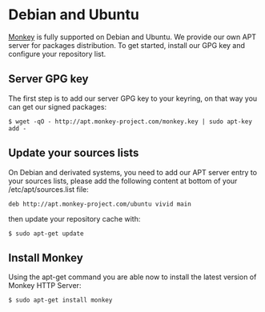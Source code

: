 # Debian and Ubuntu

[Monkey](http://monkey-project.com) is fully supported on Debian and Ubuntu. We provide our own APT server for packages distribution. To get started, install our GPG key and configure your repository list.

## Server GPG key

The first step is to add our server GPG key to your keyring, on that way you can get our signed packages:

```shell
$ wget -qO - http://apt.monkey-project.com/monkey.key | sudo apt-key add -
```

## Update your sources lists

On Debian and derivated systems, you need to add our APT server entry to your sources lists, please add the following content at bottom of your /etc/apt/sources.list file:

```shell
deb http://apt.monkey-project.com/ubuntu vivid main
```

then update your repository cache with:

```shell
$ sudo apt-get update
```

## Install Monkey

Using the apt-get command you are able now to install the latest version of Monkey HTTP Server:

```shell
$ sudo apt-get install monkey
```

